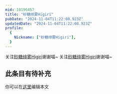 ```yaml
---
mid: 10196457
title: "砂糖绯雾Higiri"
pubDate: "2024-11-04T11:22:08.923Z"
updatedDate: "2024-11-04T11:22:08.923Z"
profile:
  {
    Nickname: ["砂糖绯雾Higiri"],
  }
---
```


关注[砂糖绯雾Higiri](https://space.bilibili.com/10196457)谢谢喵~ 关注[砂糖绯雾Higiri](https://space.bilibili.com/10196457)谢谢喵~

## 此条目有待补充
你可以在[这里](https://github.com/Yuhanawa/VTuber.ICU/edit/master/src/content/v/砂糖绯雾Higiri/index.md)编辑本文
